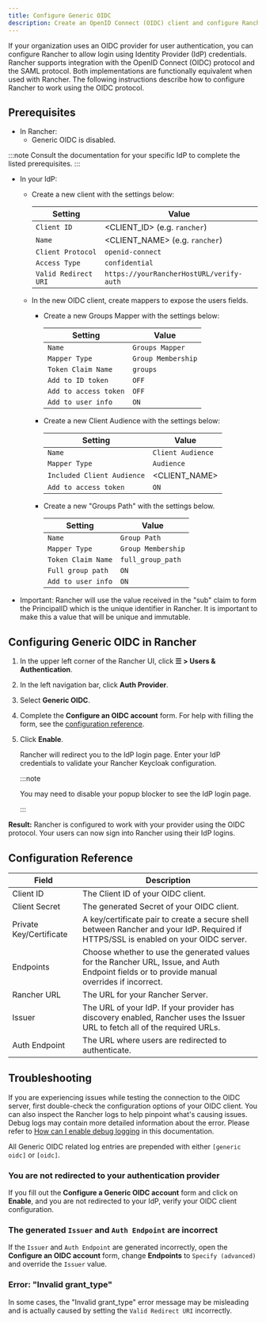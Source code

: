 ```yaml
---
title: Configure Generic OIDC
description: Create an OpenID Connect (OIDC) client and configure Rancher to work with your authentication provider. Your users can then sign into Rancher using their login from the authentication provider.
---
```


<head> 
  <link rel="canonical" href="https://ranchermanager.docs.rancher.com/how-to-guides/new-user-guides/authentication-permissions-and-global-configuration/authentication-config/configure-generic-oidc"/>
</head>

If your organization uses an OIDC provider for user authentication, you can configure Rancher to allow login using Identity Provider (IdP) credentials. Rancher supports integration with the OpenID Connect (OIDC) protocol and the SAML protocol. Both implementations are functionally equivalent when used with Rancher. The following instructions describe how to configure Rancher to work using the OIDC protocol.

## Prerequisites

- In Rancher:
  - Generic OIDC is disabled.

:::note
Consult the documentation for your specific IdP to complete the listed prerequisites.
:::

- In your IdP:
  - Create a new client with the settings below:

    Setting | Value
    ------------|------------
    `Client ID` | <CLIENT_ID> (e.g. `rancher`)
    `Name` | <CLIENT_NAME> (e.g. `rancher`)
    `Client Protocol` | `openid-connect`
    `Access Type` | `confidential`
    `Valid Redirect URI` | `https://yourRancherHostURL/verify-auth`

  - In the new OIDC client, create mappers to expose the users fields.
    - Create a new Groups Mapper with the settings below:

      Setting | Value
      ------------|------------
      `Name` | `Groups Mapper`
      `Mapper Type` | `Group Membership`
      `Token Claim Name` | `groups`
      `Add to ID token` | `OFF`
      `Add to access token` | `OFF`
      `Add to user info` | `ON`

    - Create a new Client Audience with the settings below:

      Setting | Value
      ------------|------------
      `Name` | `Client Audience`
      `Mapper Type` | `Audience`
      `Included Client Audience` | <CLIENT_NAME>
      `Add to access token` | `ON`

    - Create a new "Groups Path" with the settings below.

      Setting | Value
      ------------|------------
      `Name` | `Group Path`
      `Mapper Type` | `Group Membership`
      `Token Claim Name` | `full_group_path`
      `Full group path` | `ON`
      `Add to user info` | `ON`

- Important:  Rancher will use the value received in the "sub" claim to form the PrincipalID which is the unique identifier in Rancher.  It is important to make this a value that will be unique and immutable.

## Configuring Generic OIDC in Rancher

1. In the upper left corner of the Rancher UI, click **☰ > Users & Authentication**.
1. In the left navigation bar, click **Auth Provider**.
1. Select **Generic OIDC**.
1. Complete the **Configure an OIDC account** form. For help with filling the form, see the [configuration reference](#configuration-reference).
1. Click **Enable**.

   Rancher will redirect you to the IdP login page. Enter your IdP credentials to validate your Rancher Keycloak configuration.

   :::note

   You may need to disable your popup blocker to see the IdP login page.

   :::

**Result:** Rancher is configured to work with your provider using the OIDC protocol. Your users can now sign into Rancher using their IdP logins.

## Configuration Reference

| Field                     | Description                                                                                                                                        |
| ------------------------- |----------------------------------------------------------------------------------------------------------------------------------------------------|
| Client ID                 | The Client ID of your OIDC client.                                                                                                               |
| Client Secret             | The generated Secret of your OIDC client.                                                                                                        |
| Private Key/Certificate | A key/certificate pair to create a secure shell between Rancher and your IdP. Required if HTTPS/SSL is enabled on your OIDC server.                |
| Endpoints                 | Choose whether to use the generated values for the Rancher URL, Issue, and Auth Endpoint fields or to provide manual overrides if incorrect. |
| Rancher URL               | The URL for your Rancher Server.                                                                                                                   |
| Issuer                    | The URL of your IdP.  If your provider has discovery enabled, Rancher uses the Issuer URL to fetch all of the required URLs.                   |
| Auth Endpoint             | The URL where users are redirected to authenticate.                                                                                                |
## Troubleshooting

If you are experiencing issues while testing the connection to the OIDC server, first double-check the configuration options of your OIDC client. You can also inspect the Rancher logs to help pinpoint what's causing issues. Debug logs may contain more detailed information about the error. Please refer to [How can I enable debug logging](../../../../faq/technical-items.md#how-can-i-enable-debug-logging) in this documentation.

All Generic OIDC related log entries are prepended with either `[generic oidc]` or `[oidc]`.

### You are not redirected to your authentication provider

If you fill out the **Configure a Generic OIDC account** form and click on **Enable**, and you are not redirected to your IdP, verify your OIDC client configuration.

### The generated `Issuer` and `Auth Endpoint` are incorrect

If the `Issuer` and `Auth Endpoint` are generated incorrectly, open the **Configure an OIDC account** form, change **Endpoints** to `Specify (advanced)` and override the `Issuer` value.

### Error: "Invalid grant_type"

In some cases, the "Invalid grant_type" error message may be misleading and is actually caused by setting the `Valid Redirect URI` incorrectly.
